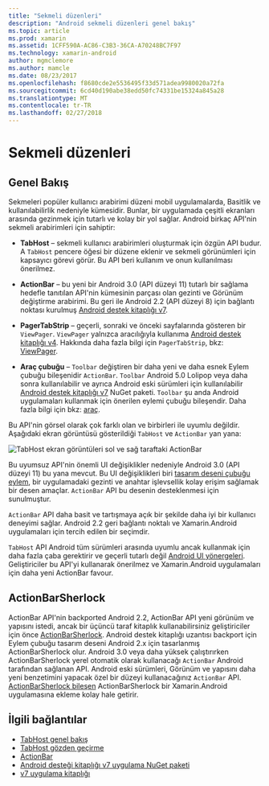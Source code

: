 ```yaml
---
title: "Sekmeli düzenleri"
description: "Android sekmeli düzenleri genel bakış"
ms.topic: article
ms.prod: xamarin
ms.assetid: 1CFF590A-AC86-C3B3-36CA-A70248BC7F97
ms.technology: xamarin-android
author: mgmclemore
ms.author: mamcle
ms.date: 08/23/2017
ms.openlocfilehash: f8680cde2e5536495f33d571adea9980020a72fa
ms.sourcegitcommit: 6cd40d190abe38edd50fc74331be15324a845a28
ms.translationtype: MT
ms.contentlocale: tr-TR
ms.lasthandoff: 02/27/2018
---
```

# <a name="tabbed-layouts"></a>Sekmeli düzenleri

<a name="Overview" />

## <a name="overview"></a>Genel Bakış

Sekmeleri popüler kullanıcı arabirimi düzeni mobil uygulamalarda, Basitlik ve kullanılabilirlik nedeniyle kümesidir. Bunlar, bir uygulamada çeşitli ekranları arasında gezinmek için tutarlı ve kolay bir yol sağlar. Android birkaç API'nin sekmeli arabirimleri için sahiptir: 

-   **TabHost** &ndash; sekmeli kullanıcı arabirimleri oluşturmak için özgün API budur. A `TabHost` pencere öğesi bir düzene eklenir ve sekmeli görünümleri için kapsayıcı görevi görür. Bu API beri kullanım ve onun kullanılması önerilmez. 

-   **ActionBar** &ndash; bu yeni bir Android 3.0 (API düzeyi 11) tutarlı bir sağlama hedefle tanıtılan API'nin kümesinin parçası olan gezinti ve Görünüm değiştirme arabirimi. Bu geri ile Android 2.2 (API düzeyi 8) için bağlantı noktası kurulmuş [Android destek kitaplığı v7](https://www.nuget.org/packages/Xamarin.Android.Support.v7.AppCompat/). 

-   **PagerTabStrip** &ndash; geçerli, sonraki ve önceki sayfalarında gösteren bir `ViewPager`. `ViewPager` yalnızca aracılığıyla kullanıma [Android destek kitaplığı v4](https://www.nuget.org/packages/Xamarin.Android.Support.v4/).
     Hakkında daha fazla bilgi için `PagerTabStrip`, bkz: [ViewPager](~/android/user-interface/controls/view-pager/index.md).

-   **Araç çubuğu** &ndash; `Toolbar` değiştiren bir daha yeni ve daha esnek Eylem çubuğu bileşenidir `ActionBar`. `Toolbar` Android 5.0 Lolipop veya daha sonra kullanılabilir ve ayrıca Android eski sürümleri için kullanılabilir [Android destek kitaplığı v7](https://www.nuget.org/packages/Xamarin.Android.Support.v7.AppCompat/) NuGet paketi. 
    `Toolbar` şu anda Android uygulamaları kullanmak için önerilen eylemi çubuğu bileşendir.
    Daha fazla bilgi için bkz: [araç](~/android/user-interface/controls/tool-bar/index.md). 


Bu API'nin görsel olarak çok farklı olan ve birbirleri ile uyumlu değildir. Aşağıdaki ekran görüntüsü gösterildiği `TabHost` ve `ActionBar` yan yana: 

![TabHost ekran görüntüleri sol ve sağ taraftaki ActionBar](images/image01.png)

Bu uyumsuz API'nin önemli UI değişiklikler nedeniyle Android 3.0 (API düzeyi 11) bu yana mevcut. Bu UI değişiklikleri biri [tasarım deseni çubuğu eylem](http://www.androidpatterns.com/uap_pattern/action-bar), bir uygulamadaki gezinti ve anahtar işlevsellik kolay erişim sağlamak bir desen amaçlar. `ActionBar` API bu desenin desteklenmesi için sunulmuştur. 

`ActionBar` API daha basit ve tartışmaya açık bir şekilde daha iyi bir kullanıcı deneyimi sağlar. Android 2.2 geri bağlantı noktalı ve Xamarin.Android uygulamaları için tercih edilen bir seçimdir. 

`TabHost` API Android tüm sürümleri arasında uyumlu ancak kullanmak için daha fazla çaba gerektirir ve geçerli tutarlı değil [Android UI yönergeleri](http://developer.android.com/design/index.html). Geliştiriciler bu API'yi kullanarak önerilmez ve Xamarin.Android uygulamaları için daha yeni ActionBar favour. 


<a name="Introducing_ActionBarSherlock" />

## <a name="actionbarsherlock"></a>ActionBarSherlock

ActionBar API'nin backported Android 2.2, ActionBar API yeni görünüm ve yapısını istedi, ancak bir üçüncü taraf kitaplık kullanabilirsiniz geliştiriciler için önce [ActionBarSherlock](http://actionbarsherlock.com). Android destek kitaplığı uzantısı backport için Eylem çubuğu tasarım deseni Android 2.x için tasarlanmış ActionBarSherlock olur. Android 3.0 veya daha yüksek çalıştırırken ActionBarSherlock yerel otomatik olarak kullanacağı `ActionBar` Android tarafından sağlanan API. Android eski sürümleri, Görünüm ve yapısını daha yeni benzetimini yapacak özel bir düzeyi kullanacağınız `ActionBar` API. [ActionBarSherlock bileşen](https://www.nuget.org/packages/xamstore-XamarinActionBarSherlock/) ActionBarSherlock bir Xamarin.Android uygulamasına ekleme kolay hale getirir. 



## <a name="related-links"></a>İlgili bağlantılar

- [TabHost genel bakış](tab-host.md)
- [TabHost gözden geçirme](~/android/user-interface/layouts/tab-layout/creating-a-tabbed-ui.md)
- [ActionBar](http://developer.android.com/guide/topics/ui/actionbar.html)
- [Android desteği kitaplığı v7 uygulama NuGet paketi](https://www.nuget.org/packages/Xamarin.Android.Support.v7.AppCompat/)
- [v7 uygulama kitaplığı](http://developer.android.com/tools/support-library/features.html#v7-appcompat)
